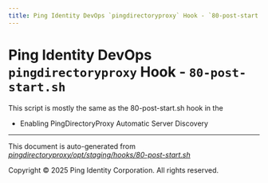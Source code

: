 ```yaml
---
title: Ping Identity DevOps `pingdirectoryproxy` Hook - `80-post-start.sh`
---
```


# Ping Identity DevOps `pingdirectoryproxy` Hook - `80-post-start.sh`
 This script is mostly the same as the 80-post-start.sh hook in the
 * Enabling PingDirectoryProxy Automatic Server Discovery

---
This document is auto-generated from _[pingdirectoryproxy/opt/staging/hooks/80-post-start.sh](https://github.com/pingidentity/pingidentity-docker-builds/blob/master/pingdirectoryproxy/opt/staging/hooks/80-post-start.sh)_

Copyright © 2025 Ping Identity Corporation. All rights reserved.

